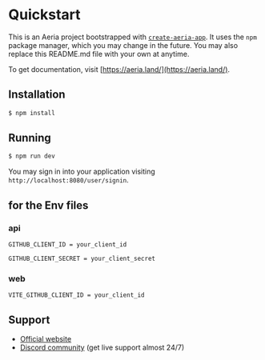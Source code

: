 # Quickstart

This is an Aeria project bootstrapped with [`create-aeria-app`]().
It uses the `npm` package manager, which you may change in the future. You may also replace this README.md file with your own at anytime.

To get documentation, visit [https://aeria.land/](https://aeria.land/).

## Installation

```sh
$ npm install
```

## Running

```sh
$ npm run dev
```

You may sign in into your application visiting `http://localhost:8080/user/signin`.

## for the Env files
### api
```
GITHUB_CLIENT_ID = your_client_id

GITHUB_CLIENT_SECRET = your_client_secret

```

### web
```
VITE_GITHUB_CLIENT_ID = your_client_id

```

## Support

- [Official website](https://aeria.land/)
- [Discord community]() (get live support almost 24/7)

